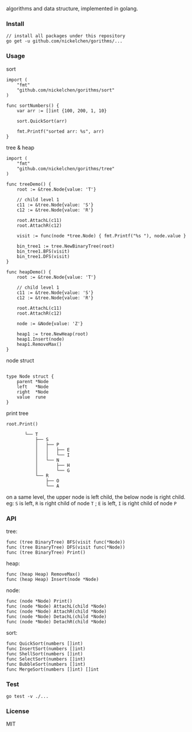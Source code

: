 algorithms and data structure, implemented in golang.

### Install

```
// install all packages under this repository
go get -u github.com/nickelchen/gorithms/...
```

### Usage

sort

```
import (
	"fmt"
	"github.com/nickelchen/gorithms/sort"
)

func sortNumbers() {
	var arr := []int {100, 200, 1, 10}

	sort.QuickSort(arr)

	fmt.Printf("sorted arr: %s", arr)
}

```

tree & heap

```
import (
	"fmt"
	"github.com/nickelchen/gorithms/tree"
)

func treeDemo() {
	root := &tree.Node{value: 'T'}

	// child level 1
	c11 := &tree.Node{value: 'S'}
	c12 := &tree.Node{value: 'R'}

	root.AttachL(c11)
	root.AttachR(c12)

	visit := func(node *tree.Node) { fmt.Printf("%s "), node.value }

	bin_tree1 := tree.NewBinaryTree(root)
	bin_tree1.BFS(visit)
	bin_tree1.DFS(visit)
}

func heapDemo() {
	root := &tree.Node{value: 'T'}

	// child level 1
	c11 := &tree.Node{value: 'S'}
	c12 := &tree.Node{value: 'R'}

	root.AttachL(c11)
	root.AttachR(c12)

	node := &Node{value: 'Z'}

	heap1 := tree.NewHeap(root)
	heap1.Insert(node)
	heap1.RemoveMax()
}
```

node struct

```

type Node struct {
	parent *Node
	left   *Node
	right  *Node
	value  rune
}

```

print tree

```
root.Print()

	   └── T
	       ├── S
	       │   ├── P
	       │   │   ├── E
	       │   │   └── I
	       │   └── N
	       │       ├── H
	       │       └── G
	       └── R
	           ├── O
	           └── A

```

on a same level, the upper node is left child, the below node is right child.
eg: `S` is left, `R` is right child of node `T` ; `E` is left, `I` is right child of node `P`

### API

tree:

```
func (tree BinaryTree) BFS(visit func(*Node))
func (tree BinaryTree) DFS(visit func(*Node))
func (tree BinaryTree) Print()
```

heap:
```
func (heap Heap) RemoveMax()
func (heap Heap) Insert(node *Node)
```

node:
```
func (node *Node) Print()
func (node *Node) AttachL(child *Node)
func (node *Node) AttachR(child *Node)
func (node *Node) DetachL(child *Node)
func (node *Node) DetachR(child *Node)
```

sort:
```
func QuickSort(numbers []int)
func InsertSort(numbers []int)
func ShellSort(numbers []int)
func SelectSort(numbers []int)
func BubbleSort(numbers []int)
func MergeSort(numbers []int) []int
```

### Test

```
go test -v ./...
```

### License

MIT
